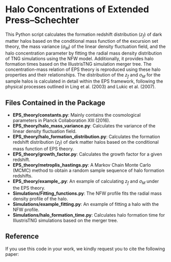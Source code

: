 # Halo Concentrations of Extended Press–Schechter

This Python script calculates the formation redshift distribution ($z_{f}$) of dark matter halos based on the conditional mass function of the excursion set theory, the mass variance ($\sigma_{M}$) of the linear density fluctuation field, and the halo concentration parameter by fitting the radial mass density distribution of TNG simulations using the NFW model. Additionally, it provides halo formation times based on the IllustrisTNG simulation merger tree. The concentration-mass relation of EPS theory is reproduced using these halo properties and their relationships. The distribution of the $z_{f}$ and $\sigma_{M}$ for the sample halos is calculated in detail within the EPS framework, following the physical processes outlined in Ling et al. (2003) and Lukic et al. (2007).

## Files Contained in the Package

- **EPS_theory/constants.py**: Mainly contains the cosmological parameters in Planck Collaboration XIII (2016).
- **EPS_theory/halo_mass_variance.py**: Calculates the variance of the linear density fluctuation field.
- **EPS_theory/halo_formation_distribution.py**: Calculates the formation redshift distribution ($z_{f}$) of dark matter halos based on the conditional mass function of EPS theory.
- **EPS_theory/growth_factor.py**: Calculates the growth factor for a given redshift.
- **EPS_theory/metroplis_hastings.py**: A Markov Chain Monte Carlo (MCMC) method to obtain a random sample sequence of halo formation redshifts.
- **EPS_theory/example_.py**: An example of calculating $z_{f}$ and $\sigma_{M}$ under the EPS theory.
- **Simulations/Fitting_functions.py**: The NFW profile fits the radial mass density profile of the halo.
- **Simulations/example_fitting.py**: An example of fitting a halo with the NFW profile.
- **Simulations/halo_formation_time.py**: Calculates halo formation time for IllustrisTNG simulations based on the merger tree.

## Reference

If you use this code in your work, we kindly request you to cite the following paper:
